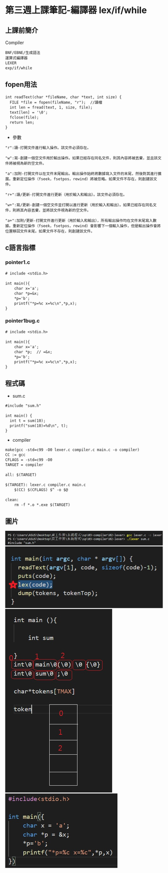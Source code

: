 # 第三週上課筆記-編譯器 lex/if/while

## 上課前簡介
Compiler

```
BNF/EBNE/生成語法
運算式編譯器
LEXER
exp/if/while
```

## fopen用法

```
int readText(char *fileName, char *text, int size) {
  FILE *file = fopen(fileName, "r");  //讀檔
  int len = fread(text, 1, size, file);
  text[len] = '\0';
  fclose(file);
  return len;
}
```
* 參數
```
"r":讀-打開文件進行輸入操作。該文件必須存在。

"w":寫-創建一個空文件用於輸出操作。如果已經存在同名文件，則其內容將被丟棄，並且該文件將被視為新的空文件。

"a":加附-打開文件以在文件末尾輸出。輸出操作始終將數據寫入文件的末尾，然後對其進行擴展。重新定位操作（fseek，fsetpos，rewind）將被忽略。如果文件不存在，則創建該文件。

"r+":讀/更新-打開文件進行更新（用於輸入和輸出）。該文件必須存在。

"w+":寫/更新-創建一個空文件並打開以進行更新（用於輸入和輸出）。如果已經存在同名文件，則將其內容丟棄，並將該文件視為新的空文件。

"a+":加附/更新-打開文件進行更新（用於輸入和輸出），所有輸出操作均在文件末尾寫入數據。重新定位操作（fseek，fsetpos，rewind）會影響下一個輸入操作，但是輸出操作會將位置移回文件末尾。如果文件不存在，則創建該文件。
```

## c語言指標

### pointer1.c

```
# include <stdio.h>

int main(){
    char x='a';
    char *p=&x;
    *p='b';
    printf("*p=%c x=%c\n",*p,x);
}
```
### pointer1bug.c
```
# include <stdio.h>

int main(){
    char x='a';
    char *p;  // =&x;
    *p='b';
    printf("*p=%c x=%c\n",*p,x);
}
```

## 程式碼
* sum.c
```
#include "sum.h"

int main() {
  int t = sum(10);
  printf("sum(10)=%d\n", t);
}
```
* compiler
```
make(gcc -std=c99 -O0 lexer.c compiler.c main.c -o compiler)
CC := gcc
CFLAGS = -std=c99 -O0
TARGET = compiler

all: $(TARGET)

$(TARGET): lexer.c compiler.c main.c
	$(CC) $(CFLAGS) $^ -o $@

clean:
	rm -f *.o *.exe $(TARGET)
```

## 圖片
<img src="圖片/3-1.png"> 
<img src="圖片/3-2.jpg"> 
<img src="圖片/3-3.jpg"> 
<img src="圖片/C.jpg"> 